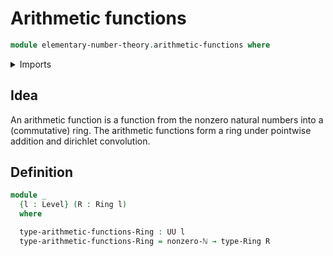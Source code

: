 # Arithmetic functions

```agda
module elementary-number-theory.arithmetic-functions where
```

<details><summary>Imports</summary>

```agda
open import elementary-number-theory.nonzero-natural-numbers

open import foundation.universe-levels

open import ring-theory.rings
```

</details>

## Idea

An arithmetic function is a function from the nonzero natural numbers into a
(commutative) ring. The arithmetic functions form a ring under pointwise
addition and dirichlet convolution.

## Definition

```agda
module _
  {l : Level} (R : Ring l)
  where

  type-arithmetic-functions-Ring : UU l
  type-arithmetic-functions-Ring = nonzero-ℕ → type-Ring R
```
